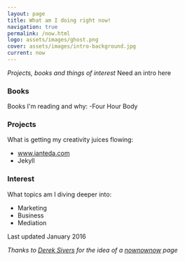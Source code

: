 ```yaml
---
layout: page
title: What am I doing right now!
navigation: true
permalink: /now.html
logo: assets/images/ghost.png
cover: assets/images/intro-background.jpg
current: now
---
```


*Projects, books and things of interest*
Need an intro here

### Books
Books I'm reading and why:
-Four Hour Body

### Projects
What is getting my creativity juices flowing:

- www.ianteda.com
- Jekyll

### Interest
What topics am I diving deeper into:

- Marketing
- Business
- Mediation

Last updated January 2016

*Thanks to [Derek Sivers](https://sivers.org) for the idea of a [nownownow](http://nownownow.com/) page*
